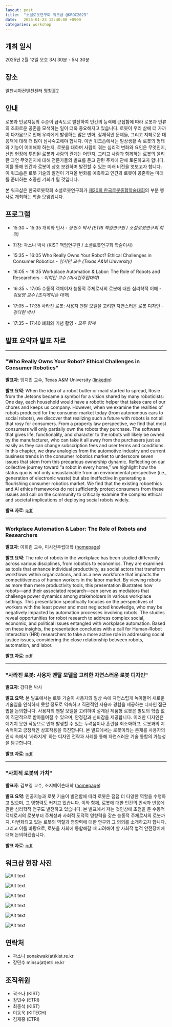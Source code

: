 ```yaml
---
layout: post
title:  "소셜로봇연구회 워크샵 @KROC2025"
date:   2025-01-23 12:40:00 +0900
categories: workshop
---
```


## 개최 일시
2025년 2월 12일 오호 3시 30분 - 5시 30분

## 장소
알펜시아컨벤션센터 평창홀2

## 안내
로봇과 인공지능의 수준이 급속도로 발전하여 인간의 능력에 근접함에 따라 로봇과 인류의 조화로운 공존을 모색하는 일이 더욱 중요해지고 있습니다. 로봇이 우리 삶에 더 가까이 다가옴으로 인해 우리에게 발생하는 많은 변화, 잠재적인 문제들, 그리고 지혜로운 대응책에 대해 더 많이 심사숙고해야 합니다. 이번 워크숍에서는 일상생활 속 로봇의 형태와 기능이 어떠해야 하는지, 로봇을 대하며 사람이 겪는 심리적 변화와 요인은 무엇인지, 산업 현장에 투입된 로봇과 사람의 관계는 어떤지, 그리고 사람과 함께하는 로봇의 윤리란 과연 무엇인지에 대해 전문가들의 발표를 듣고 관련 주제에 관해 토론하고자 합니다. 이를 통해 인간과 로봇이 상호 보완하며 발전할 수 있는 미래 비전을 엿보고자 합니다. 이 워크숍은 로봇 기술의 발전이 가져올 변화를 예측하고 인간과 로봇이 공존하는 미래를 준비하는 소중한 기회가 될 것입니다.

본 워크샵은 한국로봇학회 소셜로봇연구회가 [제20회 한국로봇종합학술대회](https://kros.org/Conference/ConferenceView.asp?AC=0&CODE=CC20240802&CpPage=250#CONF)의 부분 행사로 개최하는 학술 모임입니다.


## 프로그램

* 15:30 ~ 15:35 개회와 인사 - *장민수 박사 (ETRI 책임연구원 / 소셜로봇연구회 회장)*

* 좌장: 곽소나 박사 (KIST 책임연구원 / 소셜로봇연구회 학술이사)

* 15:35 ~ 16:05 Who Really Owns Your Robot? Ethical Challenges in Consumer Robotics - *임지민 교수 (Texas A&M University)*

* 16:05 ~ 16:35 Workplace Automation & Labor: The Role of Robots and Researchers - *이희린 교수 (미시건주립대학)*

* 16:35 ~ 17:05 수동적 객체이자 능동적 주체로서의 로봇에 대한 심리학적 이해 - *김보영 교수 (조지메이슨 대학)*

* 17:05 ~ 17:35 사라진 로봇: 사용자 멘탈 모델을 고려한 자연스러운 로봇 디자인 - *강다현 박사*

* 17:35 ~ 17:40 폐회와 기념 촬영 - *모두 함께*

## 발표 요약과 발표 자료

----

### "Who Really Owns Your Robot? Ethical Challenges in Consumer Robotics"

**발표자**: 임지민 교수, Texas A&M University ([linkedin](https://www.linkedin.com/in/jimin-rhim-683046149/))

**발표 요약**: When the idea of a robot butler or maid started to spread, Rosie from the Jetsons became a symbol
for a vision shared by many roboticists: One day, each household would have a robotic helper
that takes care of our chores and keeps us company. However, when we examine the realities of
robots produced for the consumer market today (from autonomous cars to social robots), we discover
that realizing such a future with robots is not all that rosy for consumers. From a property
law perspective, we find that most consumers will only partially own the robots they purchase.
The software that gives life, functionality, and character to the robots will likely be owned by
the manufacturer, who can take it all away from the purchasers just as easily as they can change
subscription fees and user terms and conditions. In this chapter, we draw analogies from the automotive
industry and current business trends in the consumer robotics market to underscore seven
issues that stem from this precarious ownership dynamic. Reflecting on our collective journey
toward “a robot in every home,” we highlight how the status quo is not only unsustainable from
an environmental perspective (i.e., generation of electronic waste) but also ineffective in generating
a flourishing consumer robotics market. We find that the existing roboethics and AI ethics
frameworks do not sufficiently protect consumers from these issues and call on the community to
critically examine the complex ethical and societal implications of deploying social robots widely.

**발표 자료**: [pdf](/assets/resources/talk_jiminrhim_socialrobotsigworkshop@kroc2025.pdf)

----

### Workplace Automation & Labor: The Role of Robots and Researchers

**발표자**: 이희린 교수, 미시건주립대학 ([homepage](https://comartsci.msu.edu/our-people/hee-rin-lee))

<!--
<img height="250" src="https://comartsci.msu.edu/sites/default/files/2019-12/Heerin.jpg" /><br/>

이희린 박사는 인디애나 대학교에서 정보학 박사 학위를 받았으며, 조지아 공과대학교에서 디지털 미디어 석사 학위를 취득했다. 이후 UC 샌디에이고에서 컴퓨터공학과 박사후 연구원으로 활동했다. 주요 연구 분야는 인간-로봇 상호작용으로, 사회적 소외 계층의 자율성을 강화하는 로봇 설계와 평가에 관심이 있다. HRI, UbiComp, CSCW, CHI 등의 학회에서 논문을 발표했으며, 기술 프로그램 위원으로도 활동했다.
-->


**발표 요약**: The role of robots in the workplace has been studied differently across various disciplines, from robotics to economics. They are examined as tools that enhance individual productivity, as social actors that transform workflows within organizations, and as a new workforce that impacts the competitiveness of human workers in the labor market. By viewing robots as more than mere productivity tools, this presentation illustrates how robots—and their associated research—can serve as mediators that challenge power dynamics among stakeholders in various workplace settings. This presentation specifically focuses on the perspectives of workers with the least power and most neglected knowledge, who may be negatively impacted by automation processes involving robots. The studies reveal opportunities for robot research to address complex social, economic, and political issues entangled with workplace automation. Based on these insights, the presentation concludes with a call for Human-Robot Interaction (HRI) researchers to take a more active role in addressing social justice issues, considering the close relationship between robots, automation, and labor.

**발표 자료**: [pdf](/assets/resources/talk_heerinlee_socialrobotsigworkshop@kroc2025.pdf)

----

### "사라진 로봇: 사용자 멘탈 모델을 고려한 자연스러운 로봇 디자인"

**발표자**: 강다현 박사

**발표 요약**: 본 발표에서는 로봇 기술이 사용자의 일상 속에 자연스럽게 녹아들어 새로운 기술임을 인식하지 못할 정도로 익숙하고 직관적인 사용자 경험을 제공하는 디자인 접근법을 논의합니다. 사용자의 멘탈 모델을 고려하여 설계된 제품형 로봇은 별도의 학습 없이 직관적으로 받아들여질 수 있으며, 안정감과 신뢰감을 제공합니다. 이러한 디자인은 예기치 못한 작동으로 인해 발생할 수 있는 두려움이나 혼란을 최소화하고, 로봇과의 지속적이고 긍정적인 상호작용을 촉진합니다. 본 발표에서는 로봇이라는 존재를 사용자의 인식 속에서 ‘사라지게’ 하는 디자인 전략과 사례를 통해 자연스러운 기술 통합의 가능성을 탐구합니다.

**발표 자료**: [pdf](/assets/resources/talk_dahyunkang_socialrobotsigworkshop@kroc2025.pdf)

----

### "사회적 로봇의 가치"

**발표자**: 김보영 교수, 조지메이슨대학 ([homepage](https://www.boyoung-kim.com)) 
<!--
<img height="250" src="https://images.squarespace-cdn.com/content/v1/5cd47394815512e65f1614f2/1557641583556-J7MJA3VDLWAEMFKXI3JA/profile_pic_two.jpg?format=1000w" /><br/>
-->

**발표 요약**: 인공지능과 로봇 기술이 발전함에 따라 로봇은 점점 더 다양한 역할을 수행하고 있으며, 그 영향력도 커지고 있습니다. 이와 함께, 로봇에 대한 인간의 인식과 반응에 관한 심리학적 연구도 발전하고 있습니다. 본 발표에서 저는 첫인상에 초점을 둔 수동적 객체로서의 로봇부터 주체성과 사회적 도덕적 영향력을 갖춘 능동적 주체로서의 로봇까지, 다변화되고 있는 로봇의 역할과 영향력에 대한 연구와 그 의의를 소개하고자 합니다. 그리고 이를 바탕으로, 로봇을 사회에 통합해갈 때 고려해야 할 사회적 법적 안전장치에 대해 논의하겠습니다.

**발표 자료**: [pdf](/assets/resources/talk_boyoungkim_socialrobotsigworkshop@kroc2025.pdf)

## 워크샵 현장 사진

![Alt text](/assets/images/workshop@kroc2025_250212_01.jpg)

![Alt text](/assets/images/workshop@kroc2025_250212_02.jpg)

![Alt text](/assets/images/workshop@kroc2025_250212_03.jpg)

![Alt text](/assets/images/workshop@kroc2025_250212_04.jpg)

![Alt text](/assets/images/workshop@kroc2025_250212_05.jpg)

![Alt text](/assets/images/workshop@kroc2025_250212_06.jpg)

## 연락처

- 곽소나 sonakwak(at)kist.re.kr
- 장민수 minsu(at)etri.re.kr

## 조직위원

* 곽소나 (KIST)
* 장민수 (ETRI)
* 최종석 (KIST)
* 이동욱 (KITECH)
* 김재홍 (ETRI)

